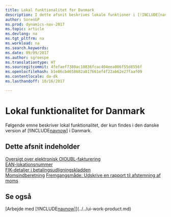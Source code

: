 ```yaml
---
title: Lokal funktionalitet for Danmark
description: I dette afsnit beskrives lokale funktioner i [!INCLUDE[navnow](../../includes/navnow_md.md)] i Danmark.
author: SorenGP
ms.prod: dynamics-nav-2017
ms.topic: article
ms.devlang: na
ms.tgt_pltfrm: na
ms.workload: na
ms.search.keywords: 
ms.date: 09/09/2017
ms.author: sgroespe
ms.translationtype: HT
ms.sourcegitcommit: 4fefaef7380ac10836fcac404eea006f55d8556f
ms.openlocfilehash: b1e86cb4658682a817661ef4f22ab62e27faaf09
ms.contentlocale: da-dk
ms.lasthandoff: 10/16/2017

---
```

# <a name="denmark-local-functionality"></a>Lokal funktionalitet for Danmark
Følgende emne beskriver lokal funktionalitet, der kun findes i den danske version af [!INCLUDE[navnow](../../includes/navnow_md.md)] i Danmark.  

## <a name="in-this-section"></a>Dette afsnit indeholder  
[Oversigt over elektronisk OIOUBL-fakturering](oioubl-electronic-invoicing-overview.md)  
[EAN-lokationsnummer](ean-location-number.md)  
[FIK-detaljer i betalingsudligningskladden](fik-details-in-the-payment-reconciliation-journal.md)  
[Momsindberetning](vat-vies-reporting.md)
[Fremgangsmåde: Udskrive en rapport til afstemning af moms](how-to-print-vat-reconciliation-reports.md)

## <a name="see-also"></a>Se også
[Arbejde med [!INCLUDE[navnow](../../includes/navnow_md.md)]](../../ui-work-product.md)   

